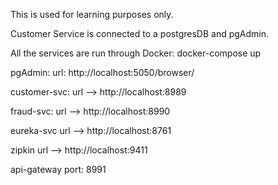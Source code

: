 This is used for learning purposes only.

Customer Service is connected to a postgresDB and pgAdmin.

All the services are run through Docker: docker-compose up

pgAdmin:
url: http://localhost:5050/browser/

customer-svc:
url --> http://localhost:8989

fraud-svc:
url --> http://localhost:8990

eureka-svc
url --> http://localhost:8761

zipkin
url --> http://localhost:9411

api-gateway
port: 8991
